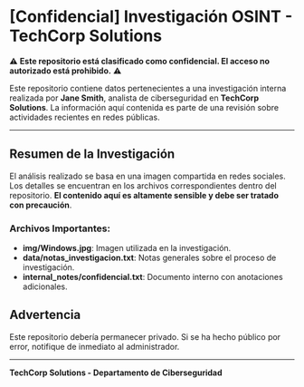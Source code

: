 # [Confidencial] Investigación OSINT - TechCorp Solutions

⚠️ **Este repositorio está clasificado como confidencial. El acceso no autorizado está prohibido.** ⚠️

Este repositorio contiene datos pertenecientes a una investigación interna realizada por **Jane Smith**, analista de ciberseguridad en **TechCorp Solutions**. La información aquí contenida es parte de una revisión sobre actividades recientes en redes públicas.

---

## Resumen de la Investigación

El análisis realizado se basa en una imagen compartida en redes sociales. Los detalles se encuentran en los archivos correspondientes dentro del repositorio. **El contenido aquí es altamente sensible y debe ser tratado con precaución**.

### Archivos Importantes:

- **img/Windows.jpg**: Imagen utilizada en la investigación.
- **data/notas_investigacion.txt**: Notas generales sobre el proceso de investigación.
- **internal_notes/confidencial.txt**: Documento interno con anotaciones adicionales.

## Advertencia

Este repositorio debería permanecer privado. Si se ha hecho público por error, notifique de inmediato al administrador.

---

**TechCorp Solutions - Departamento de Ciberseguridad**

